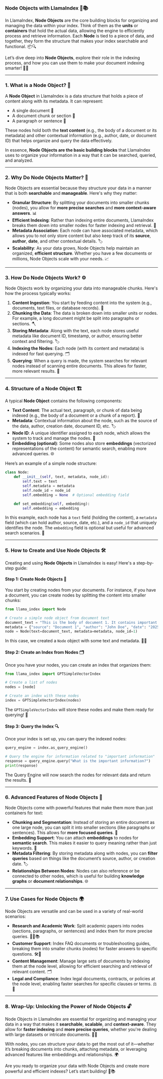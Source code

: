 ### **Node Objects with LlamaIndex 🧩📚**

In LlamaIndex, **Node Objects** are the core building blocks for organizing and managing the data within your index. Think of them as the **units** or **containers** that hold the actual data, allowing the engine to efficiently process and retrieve information. Each **Node** is tied to a piece of data, and together, they form the structure that makes your index searchable and functional. 📦🔍

Let’s dive deep into **Node Objects**, explore their role in the indexing process, and how you can use them to make your document indexing smarter! 🧠✨

---

### 1. **What is a Node Object? 🤔**

A **Node Object** in LlamaIndex is a data structure that holds a piece of content along with its metadata. It can represent:

- A single document 📝
- A document chunk or section 📂
- A paragraph or sentence 📑

These nodes hold both the **text content** (e.g., the body of a document or its metadata) and other contextual information (e.g., author, date, or document ID) that helps organize and query the data effectively.

In essence, **Node Objects are the basic building blocks** that LlamaIndex uses to organize your information in a way that it can be searched, queried, and analyzed.

---

### 2. **Why Do Node Objects Matter? 🔑**

Node Objects are essential because they structure your data in a manner that is both **searchable** and **manageable**. Here's why they matter:

- **Granular Structure**: By splitting your documents into smaller chunks (nodes), you allow for **more precise searches** and **more context-aware answers**. 📊
- **Efficient Indexing**: Rather than indexing entire documents, LlamaIndex breaks them down into smaller nodes for faster indexing and retrieval. 🚀
- **Metadata Association**: Each node can have associated metadata, which allows you to not only store content but also keep track of its **source**, **author**, **date**, and other contextual details. 🏷️
- **Scalability**: As your data grows, Node Objects help maintain an organized, **efficient structure**. Whether you have a few documents or millions, Node Objects scale with your needs. 📈

---

### 3. **How Do Node Objects Work? ⚙️**

Node Objects work by organizing your data into manageable chunks. Here's how the process typically works:

1. **Content Ingestion**: You start by feeding content into the system (e.g., documents, text files, or database records). 📝
2. **Chunking the Data**: The data is broken down into smaller units or nodes. For example, a long document might be split into paragraphs or sections. 🪓
3. **Storing Metadata**: Along with the text, each node stores useful metadata like document ID, timestamp, or author, ensuring better context and filtering. 🏷️
4. **Indexing the Nodes**: Each node (with its content and metadata) is indexed for fast querying. 🗂️
5. **Querying**: When a query is made, the system searches for relevant nodes instead of scanning entire documents. This allows for faster, more relevant results. 🎯

---

### 4. **Structure of a Node Object 🏗️**

A typical **Node Object** contains the following components:

- **Text Content**: The actual text, paragraph, or chunk of data being indexed (e.g., the body of a document or a chunk of a report). 📄
- **Metadata**: Contextual information about the node, such as the source of the data, author, creation date, document ID, etc. 🏷️
- **Node ID**: A unique identifier assigned to each node, which allows the system to track and manage the nodes. 🔢
- **Embedding (optional)**: Some nodes also store **embeddings** (vectorized representations of the content) for semantic search, enabling more advanced queries. 🌐

Here’s an example of a simple node structure:

```python
class Node:
    def __init__(self, text, metadata, node_id):
        self.text = text
        self.metadata = metadata
        self.node_id = node_id
        self.embedding = None  # Optional embedding field

    def set_embedding(self, embedding):
        self.embedding = embedding
```

In this example, each node has a `text` field (holding the content), a `metadata` field (which can hold author, source, date, etc.), and a `node_id` that uniquely identifies the node. The `embedding` field is optional but useful for advanced search scenarios. 🧠

---

### 5. **How to Create and Use Node Objects 🛠️**

Creating and using **Node Objects** in LlamaIndex is easy! Here's a step-by-step guide:

#### Step 1: **Create Node Objects 📄**

You start by creating nodes from your documents. For instance, if you have a document, you can create nodes by splitting the content into smaller chunks:

```python
from llama_index import Node

# Create a simple node object from document text
document_text = "This is the body of document 1. It contains important information."
metadata = {"source": "Document 1", "author": "John Doe", "date": "2025-01-16"}
node = Node(text=document_text, metadata=metadata, node_id=1)
```

In this case, we created a `Node` object with some text and metadata. 📄💼

#### Step 2: **Create an Index from Nodes 🗂️**

Once you have your nodes, you can create an index that organizes them:

```python
from llama_index import GPTSimpleVectorIndex

# Create a list of nodes
nodes = [node]

# Create an index with these nodes
index = GPTSimpleVectorIndex(nodes)
```

The `GPTSimpleVectorIndex` will store these nodes and make them ready for querying! 🧠

#### Step 3: **Query the Index 🔍**

Once your index is set up, you can query the indexed nodes:

```python
query_engine = index.as_query_engine()

# Query the engine for information related to "important information"
response = query_engine.query("What is the important information?")
print(response)
```

The Query Engine will now search the nodes for relevant data and return the results. 🎯

---

### 6. **Advanced Features of Node Objects 🌟**

Node Objects come with powerful features that make them more than just containers for text:

- **Chunking and Segmentation**: Instead of storing an entire document as one large node, you can split it into smaller sections (like paragraphs or sentences). This allows for **more focused queries**. 📑
- **Embedding Support**: You can attach **embeddings** to nodes for **semantic search**. This makes it easier to query meaning rather than just keywords. 🔑
- **Metadata Filtering**: By storing metadata along with nodes, you can **filter queries** based on things like the document’s source, author, or creation date. 🏷️
- **Relationships Between Nodes**: Nodes can also reference or be connected to other nodes, which is useful for building **knowledge graphs** or **document relationships**. 🌐

---

### 7. **Use Cases for Node Objects 🌍**

Node Objects are versatile and can be used in a variety of real-world scenarios:

- **Research and Academic Work**: Split academic papers into nodes (sections, paragraphs, or sentences) and index them for more precise queries. 🧑‍🎓📚
- **Customer Support**: Index FAQ documents or troubleshooting guides, breaking them into smaller chunks (nodes) for faster answers to specific questions. 🛠️📘
- **Content Management**: Manage large sets of documents by indexing them at the node level, allowing for efficient searching and retrieval of relevant content. 🗂️
- **Legal and Compliance**: Index legal documents, contracts, or policies at the node level, enabling faster searches for specific clauses or terms. ⚖️📑

---

### 8. **Wrap-Up: Unlocking the Power of Node Objects 🔓**

Node Objects in LlamaIndex are essential for organizing and managing your data in a way that makes it **searchable**, **scalable**, and **context-aware**. They allow for **faster indexing** and **more precise queries**, whether you're dealing with large datasets or intricate documents. 🧠💨

With nodes, you can structure your data to get the most out of it—whether it’s breaking documents into chunks, attaching metadata, or leveraging advanced features like embeddings and relationships. 🌍

Are you ready to organize your data with Node Objects and create more powerful and efficient indexes? Let’s start building! 🚀📚